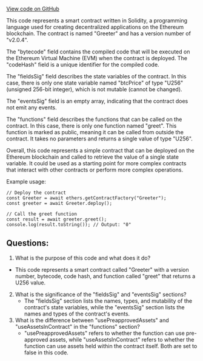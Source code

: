 [View code on GitHub](https://github.com/alephium/alephium-web3/packages/cli/templates/react/src/artifacts/greeter.ral.json)

This code represents a smart contract written in Solidity, a programming language used for creating decentralized applications on the Ethereum blockchain. The contract is named "Greeter" and has a version number of "v2.0.4". 

The "bytecode" field contains the compiled code that will be executed on the Ethereum Virtual Machine (EVM) when the contract is deployed. The "codeHash" field is a unique identifier for the compiled code. 

The "fieldsSig" field describes the state variables of the contract. In this case, there is only one state variable named "btcPrice" of type "U256" (unsigned 256-bit integer), which is not mutable (cannot be changed). 

The "eventsSig" field is an empty array, indicating that the contract does not emit any events. 

The "functions" field describes the functions that can be called on the contract. In this case, there is only one function named "greet". This function is marked as public, meaning it can be called from outside the contract. It takes no parameters and returns a single value of type "U256". 

Overall, this code represents a simple contract that can be deployed on the Ethereum blockchain and called to retrieve the value of a single state variable. It could be used as a starting point for more complex contracts that interact with other contracts or perform more complex operations. 

Example usage:

```
// Deploy the contract
const Greeter = await ethers.getContractFactory("Greeter");
const greeter = await Greeter.deploy();

// Call the greet function
const result = await greeter.greet();
console.log(result.toString()); // Output: "0"
```
## Questions: 
 1. What is the purpose of this code and what does it do?
   - This code represents a smart contract called "Greeter" with a version number, bytecode, code hash, and function called "greet" that returns a U256 value.
2. What is the significance of the "fieldsSig" and "eventsSig" sections?
   - The "fieldsSig" section lists the names, types, and mutability of the contract's state variables, while the "eventsSig" section lists the names and types of the contract's events.
3. What is the difference between "usePreapprovedAssets" and "useAssetsInContract" in the "functions" section?
   - "usePreapprovedAssets" refers to whether the function can use pre-approved assets, while "useAssetsInContract" refers to whether the function can use assets held within the contract itself. Both are set to false in this code.